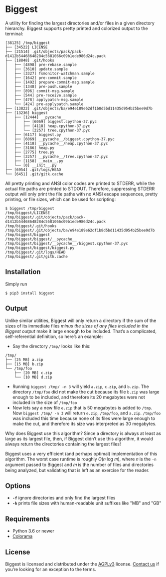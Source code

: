 # Biggest

A utility for finding the largest directories and/or files in a given
directory hierarchy. Biggest supports pretty printed and colorized
output to the terminal:
```
[38125] /tmp/biggest
├── [34522] LICENSE
├── [21514] .git/objects/pack/pack-d1412b54468648284c5681066c09b1ede986d24c.pack
├── [18848] .git/hooks
│   ├── [4898] pre-rebase.sample
│   ├── [3610] update.sample
│   ├── [3327] fsmonitor-watchman.sample
│   ├── [1642] pre-commit.sample
│   ├── [1492] prepare-commit-msg.sample
│   ├── [1348] pre-push.sample
│   ├── [896] commit-msg.sample
│   ├── [544] pre-receive.sample
│   ├── [478] applypatch-msg.sample
│   └── [424] pre-applypatch.sample
├── [13822] .git/objects/ba/e94e189e62df1b8d5bd11435d954b25bee9d7b
├── [13236] biggest
│   ├── [12444] __pycache__
│   │   ├── [6069] biggest.cpython-37.pyc
│   │   ├── [4118] heap.cpython-37.pyc
│   │   └── [2257] tree.cpython-37.pyc
│   ├── [6117] biggest.py
│   ├── [6069] __pycache__/biggest.cpython-37.pyc
│   ├── [4118] __pycache__/heap.cpython-37.pyc
│   ├── [3186] heap.py
│   ├── [2775] tree.py
│   ├── [2257] __pycache__/tree.cpython-37.pyc
│   ├── [1158] __main__.py
│   └── [0] __init__.py
├── [6954] .git/logs/HEAD
└── [6451] .git/gitk.cache
```
All pretty printing and ANSI color codes are printed to STDERR, while the actual file paths are printed to STDOUT. Therefore, suppressing STDERR output will only print the file paths with no ANSI escape sequences, pretty printing, or file sizes, which can be used for scripting:
```
$ biggest /tmp/biggest
/tmp/biggest/LICENSE
/tmp/biggest/.git/objects/pack/pack-d1412b54468648284c5681066c09b1ede986d24c.pack
/tmp/biggest/.git/hooks
/tmp/biggest/.git/objects/ba/e94e189e62df1b8d5bd11435d954b25bee9d7b
/tmp/biggest/biggest
/tmp/biggest/biggest/__pycache__
/tmp/biggest/biggest/__pycache__/biggest.cpython-37.pyc
/tmp/biggest/biggest/biggest.py
/tmp/biggest/.git/logs/HEAD
/tmp/biggest/.git/gitk.cache
```

## Installation

Simply run
```
$ pip3 install biggest
```

## Output

Unlike similar utilities, Biggest will only return a directory if the
sum of the sizes of its immediate files _minus the sizes of any files
included in the Biggest output_ make it large enough to be
included. That’s a complicated, self-referential definition, so here’s
an example:
- Say the directory `/tmp/` looks like this:
```
/tmp/
├── [25 MB] a.zip
├── [15 MB] b.zip
└── /tmp/foo
    ├── [20 MB] c.zip
    └── [10 MB] d.zip
```
- Running `biggest /tmp/ -n 3` will yield `a.zip`, `c.zip`, and `b.zip`. The directory `/tmp/foo` did not make the cut because its file `b.zip` was large enough to be included, and therefore its 20 megabytes were not included in the size of `/tmp/foo`
- Now lets say a new file `e.zip` that is 50 megabytes is added to `/tmp`. Now `biggest /tmp/ -n 3` will return `e.zip`, `/tmp/foo`, and `a.zip`. `/tmp/foo` was included this time because none of its files were large enough to make the cut, and therefore its size was interpreted as 30 megabytes.

Why does Biggest use this algorithm? Since a directory is always at least as large as its largest file, then, if Biggest didn’t use this algorithm, it would always return the directories containing the largest files!

Biggest uses a very efficient (and perhaps optimal) implementation of this algorithm. The worst case runtime is roughly _O_(𝑛 log 𝑚), where 𝑛 is the `-n` argument passed to Biggest and 𝑚 is the number of files and directories being analyzed, but validating that is left as an exercise for the reader.

## Options

- **`-f`** ignore directories and only find the largest files
- **`-h`** prints file sizes with human-readable unit suffixes like "MB" and "GB"

## Requirements

* Python 3.6 or newer
* [Colorama](https://github.com/tartley/colorama)

## License

Biggest is licensed and distributed under the [AGPLv3](LICENSE) license. [Contact us](https://www.sultanik.com/) if you’re looking for an exception to the terms.

